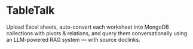 # TableTalk
Upload Excel sheets, auto-convert each worksheet into MongoDB collections with pivots &amp; relations, and query them conversationally using an LLM-powered RAG system — with source doclinks.
